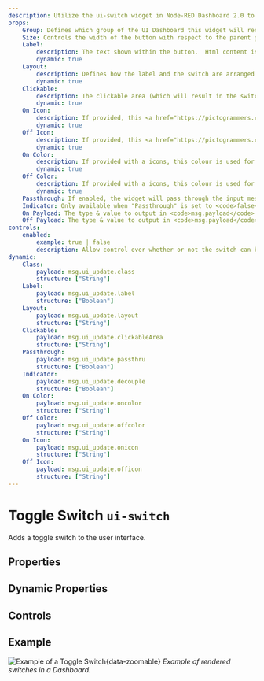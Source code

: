 ```yaml
---
description: Utilize the ui-switch widget in Node-RED Dashboard 2.0 to create interactive toggle controls for dynamic dashboard interactions.
props:
    Group: Defines which group of the UI Dashboard this widget will render in.
    Size: Controls the width of the button with respect to the parent group. Maximum value is the width of the group.
    Label:
        description: The text shown within the button.  Html content is allowed.
        dynamic: true
    Layout:
        description: Defines how the label and the switch are arranged. Users can choose between different layout options such as aligning elements to the left, left reversed, spread evenly or spread evenly but in reversed order.
        dynamic: true
    Clickable:
        description: The clickable area (which will result in the switch toggling).
        dynamic: true
    On Icon:
        description: If provided, this <a href="https://pictogrammers.com/library/mdi/" target="_blank">Material Design icon</a> will replace the default switch when in "on" state. No need to include the <code>mdi</code> prefix.
        dynamic: true
    Off Icon:
        description: If provided, this <a href="https://pictogrammers.com/library/mdi/" target="_blank">Material Design icon</a> will replace the default switch when in "off" state. No need to include the <code>mdi</code> prefix.
        dynamic: true
    On Color:
        description: If provided with a icons, this colour is used for the icon when in "on" state
        dynamic: true
    Off Color:
        description: If provided with a icons, this colour is used for the icon when in "off" state
        dynamic: true
    Passthrough: If enabled, the widget will pass through the input message to the output.
    Indicator: Only available when "Passthrough" is set to <code>false</code>. Defines whether the switch shows the status of the output, or any provided input via <code>msg.payload</code>.
    On Payload: The type & value to output in <code>msg.payload</code> when the switch is turned on.
    Off Payload: The type & value to output in <code>msg.payload</code> when the switch is turned off.
controls:
    enabled:
        example: true | false
        description: Allow control over whether or not the switch can be toggled via the UI.
dynamic:
    Class:
        payload: msg.ui_update.class
        structure: ["String"]
    Label:
        payload: msg.ui_update.label
        structure: ["Boolean"]
    Layout:
        payload: msg.ui_update.layout
        structure: ["String"]
    Clickable:
        payload: msg.ui_update.clickableArea
        structure: ["String"]
    Passthrough:
        payload: msg.ui_update.passthru
        structure: ["Boolean"]
    Indicator:
        payload: msg.ui_update.decouple
        structure: ["Boolean"]
    On Color:
        payload: msg.ui_update.oncolor
        structure: ["String"]
    Off Color:
        payload: msg.ui_update.offcolor
        structure: ["String"]
    On Icon:
        payload: msg.ui_update.onicon
        structure: ["String"]
    Off Icon:
        payload: msg.ui_update.officon
        structure: ["String"]
---
```


<script setup>
    import TryDemo from "./../../components/TryDemo.vue";
</script>


<TryDemo href="switch">

# Toggle Switch `ui-switch`

</TryDemo>

Adds a toggle switch to the user interface.

## Properties

<PropsTable/>

## Dynamic Properties

<DynamicPropsTable/>

## Controls

<ControlsTable/>

## Example

![Example of a Toggle Switch](/images/node-examples/ui-switch.png "Example of a Toggle Switch"){data-zoomable}
*Example of rendered switches in a Dashboard.*
